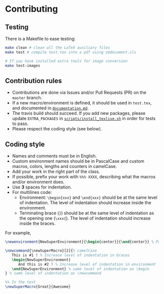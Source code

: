 # Contributing

## Testing

There is a Makefile to ease testing:

```bash
make clean # clean all the LaTeX auxiliary files
make test # compile test.tex into a pdf using zmdocument.cls

# If you have installed extra tools for image conversion
make test-images
```

## Contribution rules

+ Contributions are done via Issues and/or Pull Requests (PR) on the `master` branch.
+ If a new macro/environment is defined, it should be used in `test.tex`, and documented in [`documentation.md`](./documentation.md).
+ The travis build should succeed. If you add new packages, please update `EXTRA_PACKAGES` in [`scripts/install_texlive.sh`](scripts/install_texlive.sh) in order for tests to pass.
+ Please respect the coding style (see below).

## Coding style

+ Names and comments must be in English.
+ Custom environment names should be in PascalCase and custom macros, colors, lengths and counters in camelCase.
+ Add your work in the right part of the class.
+ If possible, prefix your work with `%%% XXXX`, describing what the macros and/or environment does.
+ Use **3** spaces for indentation.
+ For multilines code:
    + Environment: `\begin{xxx}` and `\end{xxx}` should be at the same level of indentation. The level of indentation should increase inside the environment.
    + Terminating brace (`}`) should be at the same level of indentation as the opening one (`\xxx{`). The level of indentation should increase inside the braces.

For example,

```latex
\newenvironment{NewSuperEnvironment}{\begin{center}}{\end{center}} % PascalCase

\newcommand{\newSuperMacro}[2]{% camelCase
   This is #1 ! % Increase level of indentation in braces
   \begin{NewSuperEnvironment}
      And this is #2 ! % Increase level of indentation in environment
   \end{NewSuperEnvironment} % same level of indentation as \begin
} % same level of indentation as \newcommand

%% In the text
\newSuperMacro{Great}{Awesome}
```
